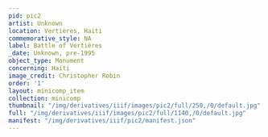 ```yaml
---
pid: pic2
artist: Unknown
location: Vertières, Haiti
commemorative_style: NA
label: Battle of Vertières
_date: Unknown, pre-1995
object_type: Monument
concerning: Haiti
image_credit: Christopher Robin
order: '1'
layout: minicomp_item
collection: minicomp
thumbnail: "/img/derivatives/iiif/images/pic2/full/250,/0/default.jpg"
full: "/img/derivatives/iiif/images/pic2/full/1140,/0/default.jpg"
manifest: "/img/derivatives/iiif/pic2/manifest.json"
---
```

